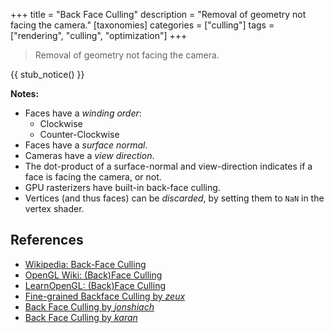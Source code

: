 +++
title = "Back Face Culling"
description = "Removal of geometry not facing the camera."
[taxonomies]
categories = ["culling"]
tags = ["rendering", "culling", "optimization"]
+++

> Removal of geometry not facing the camera.

{{ stub_notice() }}

**Notes:**

- Faces have a *winding order*:
  - Clockwise
  - Counter-Clockwise
- Faces have a *surface normal*.
- Cameras have a *view direction*.
- The dot-product of a surface-normal and view-direction indicates
  if a face is facing the camera, or not.
- GPU rasterizers have built-in back-face culling.
- Vertices (and thus faces) can be *discarded*,
  by setting them to `NaN` in the vertex shader.

## References

- [Wikipedia: Back-Face Culling](https://en.wikipedia.org/wiki/Back-face_culling)
- [OpenGL Wiki: (Back)Face Culling](https://www.khronos.org/opengl/wiki/Face_Culling)
- [LearnOpenGL: (Back)Face Culling](https://learnopengl.com/Advanced-OpenGL/Face-culling)
- [Fine-grained Backface Culling by *zeux*](https://zeux.io/2023/04/28/triangle-backface-culling/)
- [Back Face Culling by *jonshiach*](https://jonshiach.github.io/graphics-book/files/4.3_Backface_culling.html)
- [Back Face Culling by *karan*](https://www.dgp.toronto.edu/~karan/courses/csc418/fall_2002/notes/cull.html)
